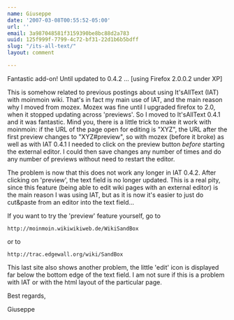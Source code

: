 ```yaml
---
name: Giuseppe
date: '2007-03-08T00:55:52-05:00'
url: ''
email: 3a987048581f3159390be8bc88d2a783
uuid: 125f999f-7799-4c72-bf31-22d1b6b5bdff
slug: "/its-all-text/"
layout: comment

---
```


Fantastic add-on! Until updated to 0.4.2 ...
[using Firefox 2.0.0.2 under XP]

This is somehow related to previous postings about using It'sAllText
(IAT) with moinmoin wiki.  That's in fact my main use of IAT, and the
main reason why I moved from mozex.  Mozex was fine until I upgraded
firefox to 2.0, when it stopped updating across 'previews'.  So I
moved to It'sAllText 0.4.1 and it was fantastic.  Mind you, there is a
little trick to make it work with moinmoin: if the URL of the page
open for editing is "XYZ", the URL after the first preview changes to
"XYZ#preview", so with mozex (before it broke) as well as with IAT
0.4.1 I needed to click on the preview button *before* starting the
external editor.  I could then save changes any number of times and do
any number of previews without need to restart the editor.

The problem is now that this does not work any longer in IAT 0.4.2.  After
clicking on 'preview', the text field is no longer updated.  This
is a real pity, since this feature (being able to edit wiki pages with
an external editor) is the main reason I was using IAT, but as it is
now it's easier to just do cut&amp;paste from an editor into the text
field...

If you want to try the 'preview' feature yourself, go to

    http://moinmoin.wikiwikiweb.de/WikiSandBox

or to

    http://trac.edgewall.org/wiki/SandBox

This last site also shows another problem, the little 'edit' icon is
displayed far below the bottom edge of the text field.  I am not sure
if this is a problem with IAT or with the html layout of the
particular page.

Best regards,

Giuseppe
